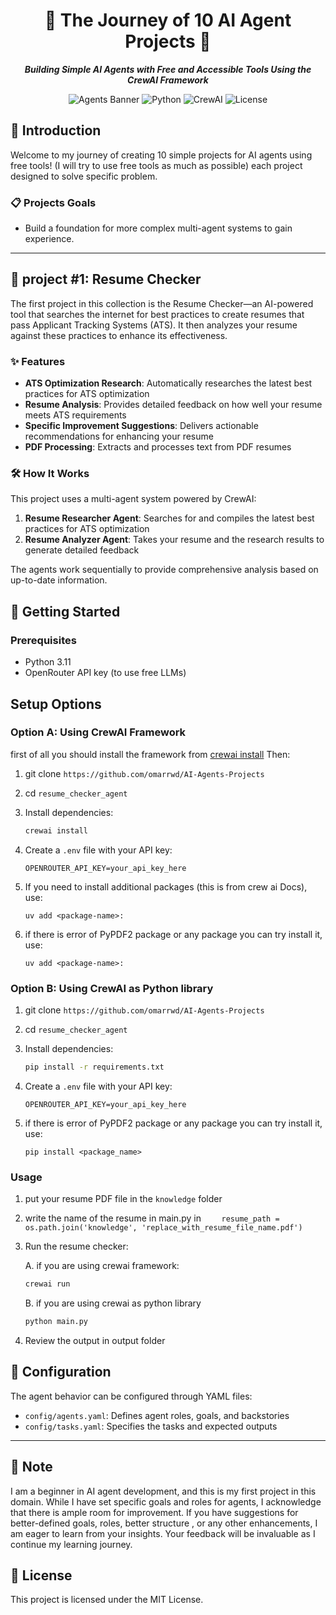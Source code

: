 <div align="center">
  
# 🤖 The Journey of 10 AI Agent Projects 🤖

**_Building Simple AI Agents with Free and Accessible Tools Using the CrewAI Framework_**

![Agents Banner](https://img.shields.io/badge/AI%20Agents-Journey-blue?style=for-the-badge)
![Python](https://img.shields.io/badge/Python-3.11-brightgreen?style=flat-square)
![CrewAI](https://img.shields.io/badge/CrewAI-Powered-orange?style=flat-square)
![License](https://img.shields.io/badge/License-MIT-lightgrey?style=flat-square)

</div>

## 🌟 Introduction

Welcome to my journey of creating 10 simple projects for AI agents using free tools! (I will try to use free tools as much as possible) each project designed to solve specific problem.

### 📋 Projects Goals

- Build a foundation for more complex multi-agent systems to gain experience.
---------------------------------------------------------------------------------------------------------------------------------------------------------------------------------

## 🤖 project  #1: Resume Checker

The first project in this collection is the Resume Checker—an AI-powered tool that searches the internet for best practices to create resumes that pass Applicant Tracking Systems (ATS). It then analyzes your resume against these practices to enhance its effectiveness.

### ✨ Features

- **ATS Optimization Research**: Automatically researches the latest best practices for ATS optimization
- **Resume Analysis**: Provides detailed feedback on how well your resume meets ATS requirements
- **Specific Improvement Suggestions**: Delivers actionable recommendations for enhancing your resume
- **PDF Processing**: Extracts and processes text from PDF resumes

### 🛠️ How It Works

This project uses a multi-agent system powered by CrewAI:

1. **Resume Researcher Agent**: Searches for and compiles the latest best practices for ATS optimization
2. **Resume Analyzer Agent**: Takes your resume and the research results to generate detailed feedback

The agents work sequentially to provide comprehensive analysis based on up-to-date information.

## 🚀 Getting Started

### Prerequisites

- Python 3.11
- OpenRouter API key (to use free LLMs)

## Setup Options
### Option A: Using CrewAI Framework
first of all you should install the framework from [crewai install](https://docs.crewai.com/installation)
Then: 
1. git clone   ``` https://github.com/omarrwd/AI-Agents-Projects ```
2. cd ``` resume_checker_agent  ```
3. Install dependencies:
   ```bash
   crewai install

   ```

4. Create a `.env` file with your API key:
   ```
   OPENROUTER_API_KEY=your_api_key_here
   ```
   
5. If you need to install additional packages (this is from crew ai Docs), use:
   ```
   uv add <package-name>:
   ```

6. if there is error of PyPDF2 package or any package you can try install it, use:
   ```
   uv add <package-name>:
   ```

### Option B: Using CrewAI as Python library 

1. git clone   ``` https://github.com/omarrwd/AI-Agents-Projects ```
2. cd ``` resume_checker_agent  ```
3. Install dependencies:
   ```bash
   pip install -r requirements.txt

   ```

4. Create a `.env` file with your API key:
   ```
   OPENROUTER_API_KEY=your_api_key_here
   ```

5. if there is error of PyPDF2 package or any package you can try install it, use:
   ```
   pip install <package_name>
   ```
### Usage

1. put your resume PDF file in the `knowledge` folder
2. write the name of the resume in main.py in ```     resume_path = os.path.join('knowledge', 'replace_with_resume_file_name.pdf') ```
3. Run the resume checker:
   
   A. if you are using crewai framework:
   ```bash
   crewai run
   ```
   B. if you are using crewai as python library
      ```bash
   python main.py
   ```
   
4. Review the output in output folder

## 📝 Configuration

The agent behavior can be configured through YAML files:

- `config/agents.yaml`: Defines agent roles, goals, and backstories
- `config/tasks.yaml`: Specifies the tasks and expected outputs

----------------------------------------------------------------------------------------------------------------------------------------------------------------------------------
## 📝 Note

I am a beginner in AI agent development, and this is my first project in this domain. While I have set specific goals and roles for agents, I acknowledge that there is ample room for improvement. If you have suggestions for better-defined goals, roles, better structure , or any other enhancements, I am eager to learn from your insights. Your feedback will be invaluable as I continue my learning journey.


## 📄 License

This project is licensed under the MIT License.
